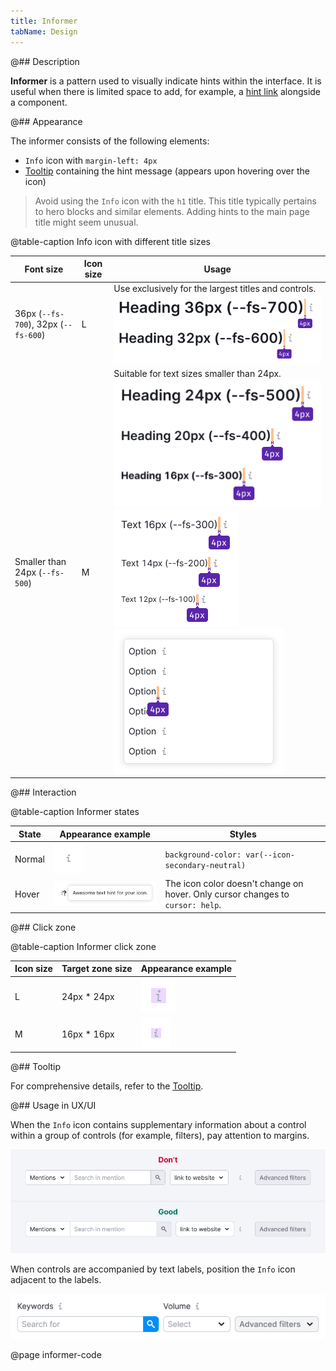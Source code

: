 ```yaml
---
title: Informer
tabName: Design
---
```


@## Description

**Informer** is a pattern used to visually indicate hints within the interface. It is useful when there is limited space to add, for example, a [hint link](/style/typography/) alongside a component.

@## Appearance

The informer consists of the following elements:

- `Info` icon with `margin-left: 4px`
- [Tooltip](/components/tooltip/) containing the hint message (appears upon hovering over the icon)

> Avoid using the `Info` icon with the `h1` title. This title typically pertains to hero blocks and similar elements. Adding hints to the main page title might seem unusual.

@table-caption Info icon with different title sizes

| Font size         | Icon size | Usage          |
| ----------------- | --------- | -------------- |
| 36px (`--fs-700`), 32px (`--fs-600`) | L         | Use exclusively for the largest titles and controls.  ![](static/big-headings.png)               |
| Smaller than 24px (`--fs-500`)       | M         | Suitable for text sizes smaller than 24px. ![](static/other-headings.png) ![](static/text.png) ![](static/dropdown-item-icon.png) |

@## Interaction

@table-caption Informer states

| State  | Appearance example       | Styles       |
| ------ | ------------------------ | ------------ |
| Normal | ![](static/info.png)                  | `background-color: var(--icon-secondary-neutral)`                              |
| Hover  | ![](static/info-hover.png) | The icon color doesn't change on hover. Only cursor changes to `cursor: help`. |

@## Click zone

@table-caption Informer click zone

| Icon size | Target zone size  | Appearance example           |
| --------- | ----------------- | ---------------------------- |
| L         | 24px * 24px       | ![](static/hover-zone-l.png) |
| M         | 16px * 16px       | ![](static/hover-zone-m.png) |

@## Tooltip

For comprehensive details, refer to the [Tooltip](/components/tooltip/).

@## Usage in UX/UI

When the `Info` icon contains supplementary information about a control within a group of controls (for example, filters), pay attention to margins.

![](static/informer-yes-no.png)

When controls are accompanied by text labels, position the `Info` icon adjacent to the labels.

![](static/info-with-butt-group.png)

@page informer-code

